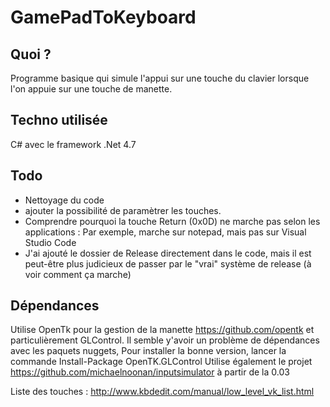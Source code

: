 # GamePadToKeyboard

## Quoi ?
Programme basique qui simule l'appui sur une touche du clavier lorsque l'on appuie sur une touche de manette.

## Techno utilisée
C# avec le framework .Net 4.7 

## Todo
- Nettoyage du code 
- ajouter la possibilité de paramètrer les touches.
- Comprendre pourquoi la touche Return (0x0D) ne marche pas selon les applications : Par exemple, marche sur notepad, mais pas sur Visual Studio Code
- J'ai ajouté le dossier de Release directement dans le code, mais il est peut-être plus judicieux de passer par le "vrai" système de release (à voir comment ça marche)

## Dépendances
Utilise OpenTk pour la gestion de la manette https://github.com/opentk  et particulièrement GLControl.
Il semble y'avoir un problème de dépendances avec les paquets nuggets, Pour installer la bonne version, lancer la commande Install-Package OpenTK.GLControl
Utilise également le projet https://github.com/michaelnoonan/inputsimulator à partir de la 0.03

Liste des touches : http://www.kbdedit.com/manual/low_level_vk_list.html
